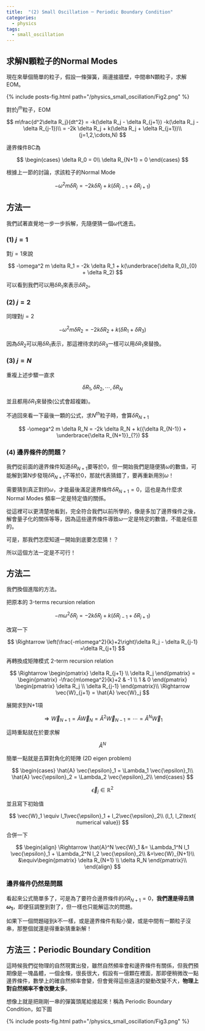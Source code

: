 ```yaml
---
title:  "(2) Small Oscillation ─ Periodic Boundary Condition"
categories:
  - physics
tags:
  - small_oscillation
---
```


## 求解N顆粒子的Normal Modes

現在來舉個簡單的粒子，假設一條彈簧，兩邊接牆壁，中間串N顆粒子，求解EOM。

{% include posts-fig.html path="/physics_small_oscillation/Fig2.png" %}


對於$j^{th}$粒子，EOM

$$
m\frac{d^2\delta R_j}{dt^2} = -k(\delta R_j - \delta R_{j+1}) -k(\delta R_j - \delta R_{j-1})\\
= -2k \delta R_j + k(\delta R_j + \delta R_{j+1})\\
(j=1,2,\cdots,N)
$$

邊界條件BC為

$$
\begin{cases}
\delta R_0 = 0\\
\delta R_{N+1} = 0
\end{cases}
$$


根據上一節的討論，求該粒子的Normal Mode

$$
-\omega^2 m \delta R_j = -2k \delta R_j + k(\delta R_{j-1} + \delta R_{j+1})
$$


## 方法一


我們試著直覺地一步一步拆解，先隨便猜一個$\omega$代進去。


### (1) $j=1$

對$j=1$來說

$$
-\omega^2 m \delta R_1 = -2k \delta R_1 + k(\underbrace{\delta R_0}_{0} + \delta R_2)
$$


可以看到我們可以用$\delta R_1$來表示$\delta R_2$。

### (2) $j=2$

同理對$j=2$

$$
-\omega^2 m \delta R_2 = -2k \delta R_2 + k(\delta R_1 + \delta R_3)
$$

因為$\delta R_2$可以用$\delta R_1$表示，那這裡待求的$\delta R_3$一樣可以用$\delta R_1$來替換。

### (3) $j=N$

重複上述步驟一直求

$$
\delta R_1, \delta R_2, \cdots, \delta R_N
$$

並且都用$\delta R_1$來替換(公式會超複雜)。


不過回來看一下最後一顆的公式，求$N^{th}$粒子時，會算$\delta R_{N+1}$

$$
-\omega^2 m \delta R_N = -2k \delta R_N + k({\delta R_{N-1}} + \underbrace{\delta R_{N+1}}_{?})
$$


### (4) 邊界條件的問題？



我們從前面的邊界條件知道$\delta R_{N+1}$要等於0，但一開始我們是隨便猜$\omega$的數值，可能解到第N步發現$\delta R_{N+1}$不等於0，那就代表猜錯了，要再重新用別$\omega$！



需要猜到真正對的$\omega$，才能最後滿足邊界條件$\delta R_{N+1}=0$，這也是為什麼求 Normal Modes 頻率一定是特定值的關係。


從這裡可以更清楚地看到，完全符合我們以前所學的，像是多加了邊界條件之後，解會量子化的關係等等，因為這些邊界條件導致$\omega$一定是特定的數值，不能是任意的。


可是，那我們怎麼知道一開始到底要怎麼猜！？



所以這個方法一定是不可行！


## 方法二

我們換個進階的方法。


把原本的 3-terms recursion relation

$$
-m\omega^2 \delta R_j = -2k \delta R_j + k(\delta R_{j-1} + \delta R_{j+1})
$$

改寫一下

$$
\Rightarrow \left(\frac{-m\omega^2}{k}+2\right)\delta R_j - \delta R_{j-1} =\delta R_{j+1}
$$

再轉換成矩陣模式 2-term recursion relation

$$
\Rightarrow \begin{pmatrix} \delta R_{j+1} \\ \delta R_j \end{pmatrix} = \begin{pmatrix} -\frac{m\omega^2}{k}+2 & -1 \\ 1 & 0 \end{pmatrix} \begin{pmatrix} \delta R_j \\ \delta R_{j-1} \end{pmatrix}\\
\Rightarrow \vec{W}_{j+1} = \hat{A} \vec{W}_j
$$


展開求到N+1項

$$
\Rightarrow \vec{W}_{N+1} = \hat{A} \vec{W}_N = \hat{A}^2 \vec{W}_{N-1} = \cdots = \hat{A}^N \vec{W}_1
$$


這時重點就在於要求解

$$
\hat{A}^N
$$

簡單一點就是去算對角化的矩陣 (2D eigen problem)

$$
\begin{cases}
\hat{A} \vec{\epsilon}_1 = \Lambda_1 \vec{\epsilon}_1\\
\hat{A} \vec{\epsilon}_2 = \Lambda_2 \vec{\epsilon}_2\\
\end{cases}
$$

$$
\vec{\epsilon}_j\in\mathbb{R}^2
$$

並且寫下初始值

$$
\vec{W}_1 \equiv l_1\vec{\epsilon}_1 + l_2\vec{\epsilon}_2\\
(l_1, l_2\text{ numerical value})
$$

合併一下

$$
\begin{align}
\Rightarrow \hat{A}^N \vec{W}_1 &= \Lambda_1^N l_1 \vec{\epsilon}_1 + \Lambda_2^N l_2 \vec{\epsilon}_2\\
&=\vec{W}_{N+1}\\
&\equiv\begin{pmatrix} \delta R_{N+1} \\ \delta R_N \end{pmatrix}\\
\end{align}
$$

### 邊界條件仍然是問題

看起來公式簡單多了，可是為了要符合邊界條件的$\delta R_{N+1}=0$，**我們還是得去猜$\omega_1$**，即便狂調整到對了，但一樣也只能解這次的問題。


如果下一個問題碰到$k$不一樣，或是邊界條件有點小變，或是中間有一顆粒子沒串，那整個就還是得重新猜重新解！


## 方法三：Periodic Boundary Condition

這時候我們從物理的自然現實出發，雖然自然頻率會和邊界條件有關係，但我們預期像是一塊晶體，一個金條，很長很大，假設有一億顆在裡面，那即便稍微改一點邊界條件，數學上的確自然頻率會變，但會覺得這些遠遠的變動改變不大，**物理上對自然頻率不會改變太多**。


想像上就是把剛剛一串的彈簧頭尾給接起來！稱為 Periodic Boundary Condition，如下圖


{% include posts-fig.html path="/physics_small_oscillation/Fig3.png" %}





